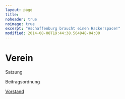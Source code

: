 ```yaml
---
layout: page
title:
noheader: true
noimage: true
excerpt: "Aschaffenburg braucht einen Hackerspace!"
modified: 2014-08-08T19:44:38.564948-04:00
---
```

<h1>Verein</h1>

Satzung

Beitragsordnung

<a href="/Team/">Vorstand</a>

